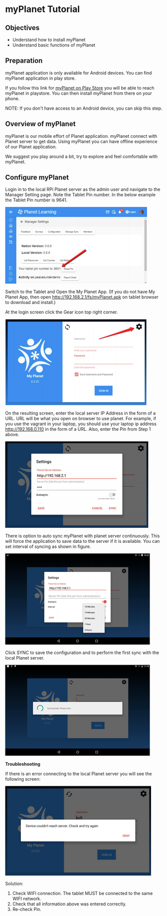 # myPlanet Tutorial

## Objectives

* Understand how to install myPlanet
* Understand basic functions of myPlanet

## Preparation

myPlanet application is only available for Android devices. You can find myPlanet application in play store.

If you follow this link for [myPlanet on Play Store](https://play.google.com/store/apps/details?id=org.ole.planet.myplanet) you will be able to reach myPlanet in playstore. You can then install myPlanet from there on your phone.

NOTE: If you don't have access to an Android device, you can skip this step.

## Overview of myPlanet

myPlanet is our mobile effort of Planet application. myPlanet connect with Planet server to get data. Using myPlanet you can have offline experience of our Planet application.

We suggest you play around a bit, try to explore and feel comfortable with myPlanet.

## Configure myPlanet

Login in to the local RPi Planet server as the admin user and navigate to the Manager Setting page. Note the Tablet Pin number. In the below example the Tablet Pin number is 9641.

![Tablet Pin](images/myplanet/tablet_pin.png)

Switch to the Tablet and Open the My Planet App.
(If you do not have My Planet App, then open http://192.168.2.1/fs/myPlanet.apk on tablet browser to download and install.)



At the login screen click the Gear icon top right corner.

![Server Setup](images/myplanet/login_setup.png)

On the resulting screen, enter the local server IP Address in the form of a URL. URL will be what you open on browser to use planet. For example, if you use the vagrant in your laptop, you should use your laptop ip address http://192.168.0.110 in the form of a URL. Also, enter the Pin from Step 1 above.

![Server Connection](images/myplanet/server_address.png)

There is option to auto sync myPlanet with planet server continuously. This will force the application to save data to the server if it is available. You can set interval of syncing as shown in figure.

![Sync Interval](images/myplanet/sync_interval.png)

Click SYNC to save the configuration and to perform the first sync with the local Planet server.

![Syncing](images/myplanet/syncing.png)

**Troubleshooting**

If there is an error connecting to the local Planet server you will see the following screen:

![Troubleshoot](images/myplanet/troubleshoot.png)

Solution:
1. Check WIFI connection. The tablet MUST be connected to the same WIFI network.
2. Check that all information above was entered correctly.
3. Re-check Pin.
